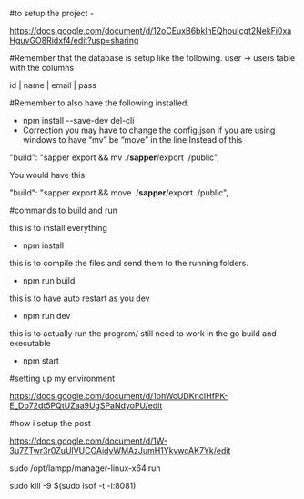 #to setup the project -

https://docs.google.com/document/d/12oCEuxB6bklnEQhpuIcgt2NekFi0xaHguvGO8Ridxf4/edit?usp=sharing

#Remember that the database is setup like the following.
user -> users table with the columns

id | name | email | pass

#Remember to also have the following installed.

- npm install --save-dev del-cli
- Correction you may have to change the config.json if you are using windows to have “mv” be “move” in the line 
Instead of this

"build": "sapper export && mv ./__sapper__/export ./public",

You would have this

"build": "sapper export && move ./__sapper__/export ./public",

#commands to build and run

this is to install everything
- npm install 

this is to compile the files and send them to the running folders.
- npm run build

this is to have auto restart as you dev
- npm run dev

this is to actually run the program/ still need to work in the go build and executable
- npm start


#setting up my environment

https://docs.google.com/document/d/1ohWcUDKncIHfPK-E_Db72dt5PQtUZaa9UgSPaNdyoPU/edit

#how i setup the post

https://docs.google.com/document/d/1W-3u7ZTwr3r0ZuUlVUCOAidvWMAzJumH1YkvwcAK7Yk/edit


sudo /opt/lampp/manager-linux-x64.run

sudo kill -9 $(sudo lsof -t -i:8081)